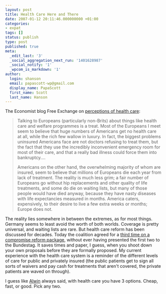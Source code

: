 ```yaml
---
layout: post
title: Health Care Here and There
date: 2007-01-12 20:11:46.000000000 +01:00
categories:
- expat
tags: []
status: publish
type: post
published: true
meta:
  _edit_last: '3'
  _social_aggregation_next_run: '1401628987'
  _social_notify: '1'
  _wpcom_is_markdown: '1'
author:
  login: shanson
  email: papascott-wp@gmail.com
  display_name: PapaScott
  first_name: Scott
  last_name: Hanson
---
```

<p>The Economist blog Free Exchange on <a href="http://www.economist.com/debate/freeexchange/2007/01/crosscountry_perceptions.cfm">perceptions of health care</a>:</p>
<blockquote><p>
  Talking to Europeans (particularly non-Brits) about things like health care and welfare programmes is a treat.  Most of the Europeans I meet seem to believe that huge numbers of Americans get no health care at all, while the rich few wallow in luxury.  In fact, the biggest problems uninsured Americans face are not doctors refusing to treat them, but the fact that they use the incredibly inconvenient emergency room for most of their care, and that a really bad illness could force them into bankruptcy....</p>
<p>  Americans on the other hand, the overwhelming majority of whom are insured, seem to believe that millions of Europeans die each year from lack of treatment.  The reality is much less grim; a fair number of Europeans go without hip replacements and other quality of life treatments, and some do die on waiting lists, but many of those people would have died anyway, because they have nasty diseases with life expectancies measured in months.  America caters, expensively, to their desire to live a few extra weeks or months; Europe does not.
</p></blockquote>
<p>The reality lies somewhere in between the extremes, as for most things. Germany seems to least avoid the worth of both worlds. Coverage is pretty universal, and waiting lists are rare. But health care reform has been discussed for decades. Today the coalition agreed for a <a href="http://www.spiegel.de/politik/deutschland/0,1518,459357,00.html">third time on a compromise reform package</a>, without ever having presented the first two to the Bundestag. It saves times and paper, I guess, when you shoot down your own proposals before they are formally proposed. My current experience with the health care system is a reminder of the different levels of care for public and privately insured (the public patients get to sign all sorts of waivers and pay cash for treatments that aren't covered, the private patients are waved on through).</p>
<p>I guess like <a href="http://alwinism.org/">Alwin</a> always said, with health care you have 3 options. Cheap, fast, or good. Pick any two.</p>
